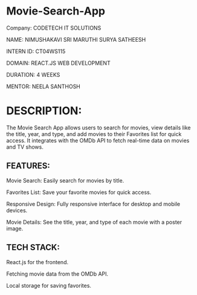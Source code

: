 ﻿# Movie-Search-App

Company: CODETECH IT SOLUTIONS

NAME: NIMUSHAKAVI SRI MARUTHI SURYA SATHEESH

INTERN ID: CT04WS115

DOMAIN: REACT.JS WEB DEVELOPMENT

DURATION: 4 WEEKS

MENTOR: NEELA SANTHOSH

# DESCRIPTION:

The Movie Search App allows users to search for movies, view details like the title, year, and type, and add movies to their Favorites list for quick access. It integrates with the OMDb API to fetch real-time data on movies and TV shows.

## FEATURES:

Movie Search: Easily search for movies by title.

Favorites List: Save your favorite movies for quick access.

Responsive Design: Fully responsive interface for desktop and mobile devices.

Movie Details: See the title, year, and type of each movie with a poster image.

## TECH STACK:
React.js for the frontend.

Fetching movie data from the OMDb API.

Local storage for saving favorites.


